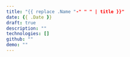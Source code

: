 ```yaml
---
title: "{{ replace .Name "-" " " | title }}"
date: {{ .Date }}
draft: true
description: ""
technologies: []
github: ""
demo: ""
---
```

